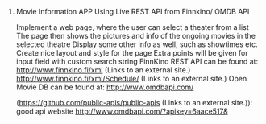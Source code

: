 1. Movie Information APP Using Live REST API from Finnkino/ OMDB API

    Implement a web page, where the user can select a theater from a list
    The page then shows the pictures and info of the ongoing movies in the selected theatre
    Display some other info as well, such as showtimes etc.
    Create nice layout and style for the page
    Extra points will be given for input field with custom search string
    FinnKino REST API can be found at: 
    http://www.finnkino.fi/xml (Links to an external site.)
    http://www.finnkino.fi/xml/Schedule/
     (Links to an external site.)
    Open Movie DB can be found at: http://www.omdbapi.com/

    (https://github.com/public-apis/public-apis (Links to an external site.)): good api website
    http://www.omdbapi.com/?apikey=6aace517&